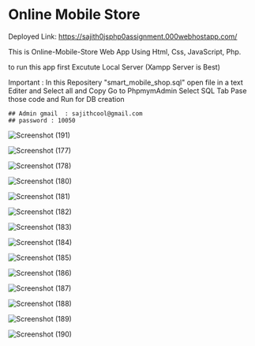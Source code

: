 # Online Mobile Store 


Deployed Link:  https://sajith0jsphp0assignment.000webhostapp.com/
                   
 This is  Online-Mobile-Store Web App Using Html, Css, JavaScript, Php.
 
 to run this app first Excutute Local Server (Xampp Server is Best)
  
   Important : In this Repositery "smart_mobile_shop.sql" open file in a text Editer and Select all and Copy 
               Go to PhpmymAdmin Select SQL Tab Pase those code and Run for DB creation

    ## Admin gmail  : sajithcool@gmail.com
    ## password : 10050

![Screenshot (191)](https://user-images.githubusercontent.com/84276601/213775175-4e8842d3-e6a8-428e-8f8c-f4687f4f1fa0.png)

![Screenshot (177)](https://user-images.githubusercontent.com/84276601/213775185-c8cf5b5f-03cd-4428-b49a-c2f34ae63cda.png)

![Screenshot (178)](https://user-images.githubusercontent.com/84276601/213775194-b1d45c1b-1bd7-4419-ace2-13eb2fb3a410.png)

![Screenshot (180)](https://user-images.githubusercontent.com/84276601/213775204-ac42b290-acd8-4686-a640-aafd4bce5eb2.png)

![Screenshot (181)](https://user-images.githubusercontent.com/84276601/213775212-73d7ce62-54ed-4d54-ba3a-af6bcfb95907.png)

![Screenshot (182)](https://user-images.githubusercontent.com/84276601/213775215-d93f5068-8db1-4726-a908-8543c0805a6e.png)

![Screenshot (183)](https://user-images.githubusercontent.com/84276601/213775218-c49761fe-4873-4daa-8f17-ef39e6ed2e34.png)

![Screenshot (184)](https://user-images.githubusercontent.com/84276601/213775221-41470cbd-69c2-4ea4-9e61-64c62c1ced2c.png)

![Screenshot (185)](https://user-images.githubusercontent.com/84276601/213775225-c840e2b5-9c0d-42a1-a3ec-1660c89b5725.png)

![Screenshot (186)](https://user-images.githubusercontent.com/84276601/213775228-ee3d9aa5-2245-4c3c-80be-7bd87d1a2b56.png)

![Screenshot (187)](https://user-images.githubusercontent.com/84276601/213775232-8a6fecfd-6c33-4b1a-954d-7eadac721696.png)

![Screenshot (188)](https://user-images.githubusercontent.com/84276601/213775237-c252046a-7150-4acd-8877-c952eef824b0.png)

![Screenshot (189)](https://user-images.githubusercontent.com/84276601/213775242-78cbe223-0c96-447c-a04f-3b31cfc4eb2b.png)

![Screenshot (190)](https://user-images.githubusercontent.com/84276601/213775250-5a175e79-68a4-4b78-9455-fe66179ced17.png)
